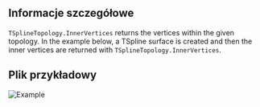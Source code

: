 <!--- Autodesk.DesignScript.Geometry.TSpline.TSplineTopology.InnerVertices --->
<!--- UZ7LZDBGWQPVR7727ZYQZDLUW55DWAGDHV5P5O7EVZL4HMD3B7TQ --->
## Informacje szczegółowe
`TSplineTopology.InnerVertices` returns the vertices within the given topology. In the example below, a TSpline surface is created and then the inner vertices are returned with `TSplineTopology.InnerVertices`.

## Plik przykładowy

![Example](./UZ7LZDBGWQPVR7727ZYQZDLUW55DWAGDHV5P5O7EVZL4HMD3B7TQ_img.jpg)
